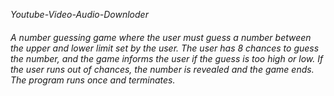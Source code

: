 _Youtube-Video-Audio-Downloder_

<h6>A number guessing game where the user must guess a number between the upper and lower limit set by the user. The user has 8 chances to guess the number, and the game informs the user if the guess is too high or low. If the user runs out of chances, the number is revealed and the game ends. The program runs once and terminates.</h6>
